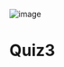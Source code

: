 ![image](https://github.com/user-attachments/assets/53a6b505-6677-488c-85d8-61a7bf926266)

# Quiz3


